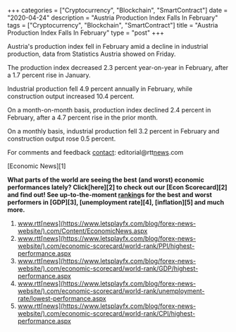 +++
categories = ["Cryptocurrency", "Blockchain", "SmartContract"]
date = "2020-04-24"
description = "Austria Production Index Falls In February"
tags = ["Cryptocurrency", "Blockchain", "SmartContract"]
title = "Austria Production Index Falls In February"
type = "post"
+++

Austria's production index fell in February amid a decline in industrial
production, data from Statistics Austria showed on Friday.

The production index decreased 2.3 percent year-on-year in February,
after a 1.7 percent rise in January.

Industrial production fell 4.9 percent annually in February, while
construction output increased 10.4 percent.

On a month-on-month basis, production index declined 2.4 percent in
February, after a 4.7 percent rise in the prior month.

On a monthly basis, industrial production fell 3.2 percent in February
and construction output rose 0.5 percent.

For comments and feedback [contact](https://www.playgroundfx.com/contact/): editorial@rtt[news](https://www.letsplayfx.com/blog/forex-news-website/).com

[Economic News][1]

 **What parts of the world are seeing the best (and worst) economic
performances lately? Click[here][2] to check out our [Econ Scorecard][2]
and find out! See up-to-the-moment [ranking](https://www.playgroundfx.com/blog/crypto-exchange-ranking/)s for the best and worst
performers in [GDP][3], [unemployment rate][4], [inflation][5] and much
more.**

   1. www.rtt[news](https://www.letsplayfx.com/blog/forex-news-website/).com/Content/EconomicNews.aspx
   2. www.rtt[news](https://www.letsplayfx.com/blog/forex-news-website/).com/economic-scorecard/world-rank/PPI/highest-performance.aspx
   3. www.rtt[news](https://www.letsplayfx.com/blog/forex-news-website/).com/economic-scorecard/world-rank/GDP/highest-performance.aspx
   4. www.rtt[news](https://www.letsplayfx.com/blog/forex-news-website/).com/economic-scorecard/world-rank/unemployment-rate/lowest-performance.aspx
   5. www.rtt[news](https://www.letsplayfx.com/blog/forex-news-website/).com/economic-scorecard/world-rank/CPI/highest-performance.aspx